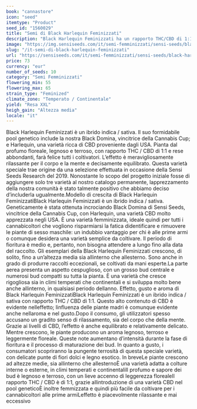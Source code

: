 ```yaml
---
book: "cannastore"
icon: "seed"
itemtype: "Product"
seed_id: "1560029"
title: "Semi di Black Harlequin Feminizzati"
description: "Black Harlequin Feminizzati ha un rapporto THC/CBD di 1:1, un aroma legnoso e terroso e un effetto rilassante e calmante."
image: "https://img.sensiseeds.com/it/semi-femminizzati/sensi-seeds/black-harlequin-feminizzati-image.png"
slug: "/it-semi-di-black-harlequin-feminizzati"
url: "https://sensiseeds.com/it/semi-femminizzati/sensi-seeds/black-harlequin-feminizzati?a_aid=cannastore"
price: 73
currency: "eur"
number_of_seeds: 10
category: "Semi Femminizzati"
flowering_min: 55
flowering_max: 65
strain_type: "Feminized"
climate_zone: "Temperato / Continentale"
yield: "Resa XXL"
heigh_gain: "Altezza media"
locale: "it"
---
```

Black Harlequin Feminizzati è un ibrido indica / sativa. Il suo formidabile pool genetico include la nostra Black Domina, vincitrice della Cannabis Cup; e Harlequin, una varietà ricca di CBD proveniente dagli USA. Pianta dal profumo floreale, legnoso e terroso, con rapporto THC / CBD di 1:1 e rese abbondanti, farà felice tutti i coltivatori. L’effetto è meravigliosamente rilassante per il corpo e la mente e decisamente equilibrato. Questa varietà speciale trae origine da una selezione effettuata in occasione della Sensi Seeds Research del 2019. Nonostante lo scopo del progetto iniziale fosse di aggiungere solo tre varietà al nostro catalogo permanente, lapprezzamento della nostra comunità è stato talmente positivo che abbiamo deciso d’includerla ugualmente.Modello di crescita di Black Harlequin FeminizzatiBlack Harlequin Feminizzati è un ibrido indica / sativa. Geneticamente è stata ottenuta incrociando Black Domina di Sensi Seeds, vincitrice della Cannabis Cup, con Harlequin, una varietà CBD molto apprezzata negli USA. È una varietà femminizzata, ideale quindi per tutti i cannabicoltori che vogliono risparmiarsi la fatica didentificare e rimuovere le piante di sesso maschile: un indubbio vantaggio per chi è alle prime armi o comunque desidera una varietà semplice da coltivare. Il periodo di fioritura è medio e, pertanto, non bisogna attendere a lungo fino alla data del raccolto. Gli esemplari della Black Harlequin Feminizzati crescono, di solito, fino a un’altezza media sia allinterno che allesterno. Sono anche in grado di produrre raccolti eccezionali, se coltivati da mani esperte.La parte aerea presenta un aspetto cespuglioso, con un grosso bud centrale e numerosi bud compatti su tutta la pianta. È una varietà che cresce rigogliosa sia in climi temperati che continentali e si sviluppa molto bene anche allinterno, in qualsiasi periodo dellanno. Effetto, gusto e aroma di Black Harlequin FeminizzatiBlack Harlequin Feminizzati è un ibrido indica / sativa con rapporto THC / CBD di 1:1. Questo alto contenuto di CBD è evidente nelleffetto; linfluenza delle piante madri è comunque evidente anche nellaroma e nel gusto.Dopo il consumo, gli utilizzatori spesso accusano un gradito senso di rilassamento, sia del corpo che della mente. Grazie ai livelli di CBD, l’effetto è anche equilibrato e relativamente delicato. Mentre crescono, le piante producono un aroma legnoso, terroso e leggermente floreale. Queste note aumentano d’intensità durante la fase di fioritura e il processo di maturazione dei bud. In quanto a gusto, i consumatori scopriranno la pungente terrosità di questa speciale varietà, con delicate punte di fiori dolci e legno esotico. In breveLe piante crescono ad altezze medie, sia allinterno che allesternoÈ una varietà adatta a colture interne o esterne, in climi temperati e continentaliIl profumo e sapore dei bud è legnoso e terroso, con un lieve accenno di leggerezza florealeIl rapporto THC / CBD è di 1:1, grazie allintroduzione di una varietà CBD nel pool geneticoÈ inoltre femmizzata e quindi più facile da coltivare per i cannabicoltori alle prime armiLeffetto è piacevolmente rilassante e mai eccessivo
